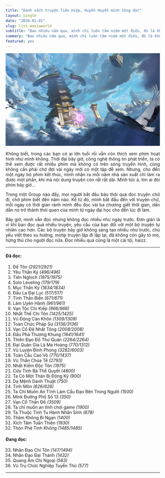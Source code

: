 ```yaml
---
title: "Danh sách truyện Tiên Hiệp, Huyền Huyễn mình từng đọc"
layout: single
date: "2020-01-01"
slug: list-wuxiaworld
subtitle: "Bao nhiêu năm qua, mình chỉ luôn tâm niệm một điều, đó là không bao giờ ngoảnh đầu lại. Chỉ hối hận vì những gì chưa làm được, không bao giờ hối hận vì những gì mình đã làm."
summary: "Bao nhiêu năm qua, mình chỉ luôn tâm niệm một điều, đó là không bao giờ ngoảnh đầu lại. Chỉ hối hận vì những gì chưa làm được, không bao giờ hối hận vì những gì đã làm."
featured: yes
---
```


![](./featured.jpg)

<p style = "text-align: justify">Không biết, trong các bạn có ai lớn tuổi rồi vẫn còn thích xem phim hoạt hình như mình không. Thời đại bây giờ, công nghệ thông tin phát triển, ta có thể xem được rất nhiều phim mà không có trên sóng truyền hình, cũng không cần phải chờ đợi vài ngày mới có một tập để xem. Nhưng, cho đến một ngày bộ phim kết thúc, mình nhận ra mỗi năm nhà sản xuất chỉ làm ra được một phần, khi mà nội dung truyện còn rất rất dài. Mình tức á, tìm ai đòi phim bây giờ...</p>

<p style = "text-align: justify">Trong một Group nào đấy, mọi người bắt đầu bảo thôi qua đọc truyện chữ đi, chờ phim biết đến năm nào. Kể từ đó, mình bắt đầu đến với truyện chữ, mỗi ngày có thời gian rảnh mình đều đọc vài ba chương giết thời gian, dần dần nó trở thành thói quen của mình từ ngày đại học cho đến lúc đi làm.</p>

<p style = "text-align: justify">Bây giờ, mình vẫn đọc nhưng không đọc nhiều như ngày trước. Đơn giản là vì khi bạn đọc quá nhiều truyện, yêu cầu của bạn đối với một bộ truyện tự nhiên cao hơn. Các bộ truyện bây giờ không sáng tạo nhiều như trước, chủ yếu viết theo xu hướng, motip truyện lặp đi lặp lại, đã không còn gây tò mò, hứng thú cho người đọc nữa. Đọc nhiều quá cũng là một cái tội, haizz.</p>

---

#### Đã đọc:

1. Đế Tôn _(2921/2921)_
2. Yêu Thần Ký _(496/496)_
3. Tiên Nghịch _(1975/1975)_
4. Solo Leveling _(179/179)_
5. Mục Thần Ký _(1834/1834)_
6. Đấu La Đại Lục _(517/517)_
7. Tinh Thần Biến _(671/671)_
8. Lâm Uyên Hành _(961/961)_
9. Vạn Tộc Chi Kiếp _(966/966)_
10. Nhất Thế Chi Tôn _(1425/1425)_
11. Vũ Động Càn Khôn _(1309/1309)_
12. Toàn Chức Pháp Sư _(3136/3136)_
13. Vạn Cổ Đệ Nhất Tông _(2008/2008)_
14. Đấu Phá Thương Khung _(1641/1641)_
15. Thiên Đạo Đồ Thư Quán _(2264/2264)_
16. Đại Quản Gia Là Ma Hoàng _(770/1312)_
17. Vũ Luyện Đỉnh Phong _(3282/6003)_
18. Toàn Cầu Cao Võ _(770/1437)_
19. Vũ Thần Chúa Tể _(2793)_
20. Nhất Kiếm Độc Tôn _(1975)_
21. Cửu Tinh Bá Thể Quyết _(4800)_
22. Ta Có Một Thân Bị Động Kỹ _(900)_
23. Dạ Mệnh Danh Thuật _(750)_
24. Tinh Môn _(626/626)_
25. Ta Chỉ Muốn An Tĩnh Làm Cẩu Đạo Bên Trong Người _(1500)_
26. Mink Đường Phố Số 13 _(350)_
27. Vạn Cổ Thần Đế _(3509)_
28. Ta chỉ muốn an tĩnh chơi game _(1900)_
29. Ta Thuộc Tính Tu Hành Nhân Sinh _(678)_
30. Thâm Không Bỉ Ngạn _(1400)_
31. Xích Tâm Tuần Thiên _(1930)_
32. Thôn Phệ Tinh Không _(1485/1485)_

#### Đang đọc:

33. Nhân Đạo Chí Tôn _(147/1494)_
34. Nhân Đạo Đại Thánh _(1432)_
35. Quang Âm Chi Ngoại _(563)_ 
36. Vũ Trụ Chức Nghiệp Tuyển Thủ _(577)_
---